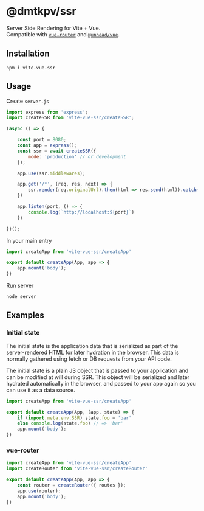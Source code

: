 # @dmtkpv/ssr
Server Side Rendering for Vite + Vue.  
Compatible with [`vue-router`](https://github.com/vuejs/router) and [`@unhead/vue`](https://github.com/unjs/unhead/tree/main/packages/vue).

## Installation
```shell
npm i vite-vue-ssr
```

## Usage

Create `server.js`
```js
import express from 'express';
import createSSR from 'vite-vue-ssr/createSSR';

(async () => {

    const port = 8080;
    const app = express();
    const ssr = await createSSR({
        mode: 'production' // or development
    });

    app.use(ssr.middlewares);

    app.get('/*', (req, res, next) => {
        ssr.render(req.originalUrl).then(html => res.send(html)).catch(next)
    })

    app.listen(port, () => {
        console.log(`http://localhost:${port}`)
    })

})();
```

In your main entry
```js
import createApp from 'vite-vue-ssr/createApp'

export default createApp(App, app => {
    app.mount('body');
})
```

Run server
```shell
node server
```

## Examples


### Initial state
The initial state is the application data that is serialized as part of the server-rendered HTML for later hydration in the browser. This data is normally gathered using fetch or DB requests from your API code.

The initial state is a plain JS object that is passed to your application and can be modified at will during SSR. This object will be serialized and later hydrated automatically in the browser, and passed to your app again so you can use it as a data source.
```js
import createApp from 'vite-vue-ssr/createApp'

export default createApp(App, (app, state) => {
    if (import.meta.env.SSR) state.foo = 'bar'
    else console.log(state.foo) // => 'bar'
    app.mount('body');
})
```


### vue-router
```js
import createApp from 'vite-vue-ssr/createApp'
import createRouter from 'vite-vue-ssr/createRouter'

export default createApp(App, app => {
    const router = createRouter({ routes });
    app.use(router);
    app.mount('body');
})
```







